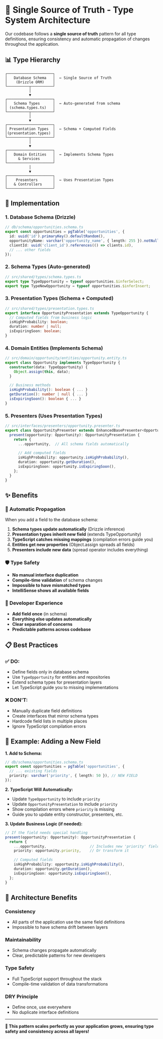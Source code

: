 # 🎯 Single Source of Truth - Type System Architecture

Our codebase follows a **single source of truth** pattern for all type definitions, ensuring consistency and automatic propagation of changes throughout the application.

## 📊 Type Hierarchy

```
┌─────────────────────┐
│   Database Schema   │  ← Single Source of Truth
│    (Drizzle ORM)    │
└──────────┬──────────┘
           │
           ▼
┌─────────────────────┐
│   Schema Types      │  ← Auto-generated from schema
│ (schema.types.ts)   │
└──────────┬──────────┘
           │
           ▼
┌─────────────────────┐
│ Presentation Types  │  ← Schema + Computed Fields
│(presentation.types) │
└──────────┬──────────┘
           │
           ▼
┌─────────────────────┐
│   Domain Entities   │  ← Implements Schema Types
│     & Services      │
└─────────────────────┘
           │
           ▼
┌─────────────────────┐
│    Presenters       │  ← Uses Presentation Types
│   & Controllers     │
└─────────────────────┘
```

## 🔧 Implementation

### **1. Database Schema (Drizzle)**
```typescript
// db/schema/opportunities.schema.ts
export const opportunities = pgTable('opportunities', {
  id: uuid('id').primaryKey().defaultRandom(),
  opportunityName: varchar('opportunity_name', { length: 255 }).notNull(),
  clientId: uuid('client_id').references(() => clients.id),
  // ... other fields
});
```

### **2. Schema Types (Auto-generated)**
```typescript
// src/shared/types/schema.types.ts
export type TypeOpportunity = typeof opportunities.$inferSelect;
export type TypeNewOpportunity = typeof opportunities.$inferInsert;
```

### **3. Presentation Types (Schema + Computed)**
```typescript
// src/shared/types/presentation.types.ts
export interface OpportunityPresentation extends TypeOpportunity {
  // Computed fields from business logic
  isHighProbability: boolean;
  duration: number | null;
  isExpiringSoon: boolean;
}
```

### **4. Domain Entities (Implements Schema)**
```typescript
// src/domain/opportunity/entities/opportunity.entity.ts
export class Opportunity implements TypeOpportunity {
  constructor(data: TypeOpportunity) {
    Object.assign(this, data);
  }
  
  // Business methods
  isHighProbability(): boolean { ... }
  getDuration(): number | null { ... }
  isExpiringSoon(): boolean { ... }
}
```

### **5. Presenters (Uses Presentation Types)**
```typescript
// src/interfaces/presenters/opportunity.presenter.ts
export class OpportunityPresenter extends EnhancedBasePresenter<Opportunity, OpportunityPresentation> {
  present(opportunity: Opportunity): OpportunityPresentation {
    return {
      ...opportunity,  // All schema fields automatically
      
      // Add computed fields
      isHighProbability: opportunity.isHighProbability(),
      duration: opportunity.getDuration(),
      isExpiringSoon: opportunity.isExpiringSoon(),
    };
  }
}
```

## ✨ Benefits

### **🔄 Automatic Propagation**
When you add a field to the database schema:
1. **Schema types update automatically** (Drizzle inference)
2. **Presentation types inherit new field** (extends TypeOpportunity)
3. **TypeScript catches missing mappings** (compilation errors guide you)
4. **Entities get new properties** (Object.assign spreads all fields)
5. **Presenters include new data** (spread operator includes everything)

### **🛡️ Type Safety**
- **No manual interface duplication**
- **Compile-time validation** of schema changes
- **Impossible to have mismatched types**
- **IntelliSense shows all available fields**

### **🚀 Developer Experience**
- **Add field once** (in schema)
- **Everything else updates automatically**
- **Clear separation of concerns**
- **Predictable patterns across codebase**

## 📋 Best Practices

### **✅ DO:**
- Define fields only in database schema
- Use `TypeOpportunity` for entities and repositories
- Extend schema types for presentation layers
- Let TypeScript guide you to missing implementations

### **❌ DON'T:**
- Manually duplicate field definitions
- Create interfaces that mirror schema types
- Hardcode field lists in multiple places
- Ignore TypeScript compilation errors

## 🔄 Example: Adding a New Field

**1. Add to Schema:**
```typescript
// db/schema/opportunities.schema.ts
export const opportunities = pgTable('opportunities', {
  // ... existing fields
  priority: varchar('priority', { length: 50 }), // NEW FIELD
});
```

**2. TypeScript Will Automatically:**
- Update `TypeOpportunity` to include `priority`
- Update `OpportunityPresentation` to include `priority`
- Show compilation errors where `priority` is missing
- Guide you to update entity constructor, presenters, etc.

**3. Update Business Logic (if needed):**
```typescript
// If the field needs special handling
present(opportunity: Opportunity): OpportunityPresentation {
  return {
    ...opportunity,                    // Includes new 'priority' field
    priority: opportunity.priority,    // Or transform it
    
    // Computed fields
    isHighProbability: opportunity.isHighProbability(),
    duration: opportunity.getDuration(),
    isExpiringSoon: opportunity.isExpiringSoon(),
  };
}
```

## 🎯 Architecture Benefits

### **Consistency**
- All parts of the application use the same field definitions
- Impossible to have schema drift between layers

### **Maintainability**
- Schema changes propagate automatically
- Clear, predictable patterns for new developers

### **Type Safety**
- Full TypeScript support throughout the stack
- Compile-time validation of data transformations

### **DRY Principle**
- Define once, use everywhere
- No duplicate interface definitions

---

**🎉 This pattern scales perfectly as your application grows, ensuring type safety and consistency across all layers!** 
